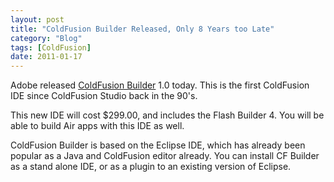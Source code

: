 ```yaml
---
layout: post
title: "ColdFusion Builder Released, Only 8 Years too Late"
category: "Blog"
tags: [ColdFusion]
date: 2011-01-17
---
```



Adobe released [ColdFusion Builder](http://www.adobe.com/products/coldfusion/buy/#cfb "ColdFusion Builder 1.0") 1.0 today. This is the first ColdFusion IDE since ColdFusion Studio back in the 90's.

This new IDE will cost $299.00, and includes the Flash Builder 4\. You will be able to build Air apps with this IDE as well.

ColdFusion Builder is based on the Eclipse IDE, which has already been popular as a Java and ColdFusion editor already. You can install CF Builder as a stand alone IDE, or as a plugin to an existing version of Eclipse.